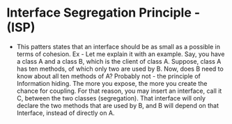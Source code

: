 # Interface Segregation Principle - (ISP)

- This patters states that an interface should be as small as a possible in terms of cohesion.
Ex - Let me explain it with an example. Say, you have a class A and a class B, which is the client of class A. Suppose, class A has ten methods, of which only two are used by B. Now, does B need to know about all ten methods of A? Probably not - the principle of Information hiding. The more you expose, the more you create the chance for coupling. For that reason, you may insert an interface, call it C, between the two classes (segregation). That interface will only declare the two methods that are used by B, and B will depend on that Interface, instead of directly on A.